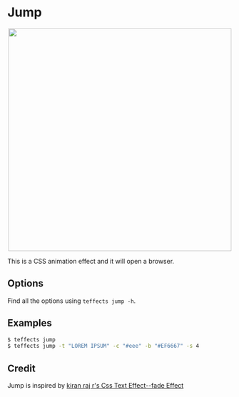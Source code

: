 # Jump

<p align="center">
<img width="500" src="https://raw.githubusercontent.com/shinokada/teffects/main/images/jump.gif" />
</p>

This is a CSS animation effect and it will open a browser.

## Options

Find all the options using `teffects jump -h`.

## Examples

```sh
$ teffects jump
$ teffects jump -t "LOREM IPSUM" -c "#eee" -b "#EF6667" -s 4
```

## Credit

Jump is inspired by [kiran raj r's Css Text Effect--fade Effect](https://codepen.io/kiran-r-raj/pen/QWvaPwE)
